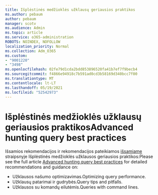 ```yaml
---
title: Išplėstinės medžioklės užklausų geriausios praktikos
ms.author: pebaum
author: pebaum
manager: scotv
ms.audience: Admin
ms.topic: article
ms.service: o365-administration
ROBOTS: NOINDEX, NOFOLLOW
localization_priority: Normal
ms.collection: Adm_O365
ms.custom:
- "9001220"
- "3498"
ms.openlocfilehash: 02fe79d1cda2bdd853896520fa41b7ef7f9becb4
ms.sourcegitcommit: f4866e94918c7b591ad0cd3b58169d340bcc7f00
ms.translationtype: MT
ms.contentlocale: lt-LT
ms.lasthandoff: 05/19/2021
ms.locfileid: "52542973"
---
```

# <a name="advanced-hunting-query-best-practices"></a><span data-ttu-id="769bd-102">Išplėstinės medžioklės užklausų geriausios praktikos</span><span class="sxs-lookup"><span data-stu-id="769bd-102">Advanced hunting query best practices</span></span>

<span data-ttu-id="769bd-103">Išsamios rekomendacijos ir rekomendacijos pateikiamos [išsamiame](/windows/security/threat-protection/microsoft-defender-atp/advanced-hunting-best-practices#optimize-query-performance) straipsnyje Išplėstinės medžioklės užklausos geriausios praktikos:</span><span class="sxs-lookup"><span data-stu-id="769bd-103">Please see the full article [Advanced hunting query best practices](/windows/security/threat-protection/microsoft-defender-atp/advanced-hunting-best-practices#optimize-query-performance) for detailed recommendations and guidance on:</span></span>
- <span data-ttu-id="769bd-104">Užklausos našumo optimizavimas.</span><span class="sxs-lookup"><span data-stu-id="769bd-104">Optimizing query performance.</span></span>
- <span data-ttu-id="769bd-105">Užklausų patarimai ir gudrybės.</span><span class="sxs-lookup"><span data-stu-id="769bd-105">Query tips and pitfalls.</span></span>
- <span data-ttu-id="769bd-106">Užklausos su komandų eilutėmis.</span><span class="sxs-lookup"><span data-stu-id="769bd-106">Queries with command lines.</span></span>


